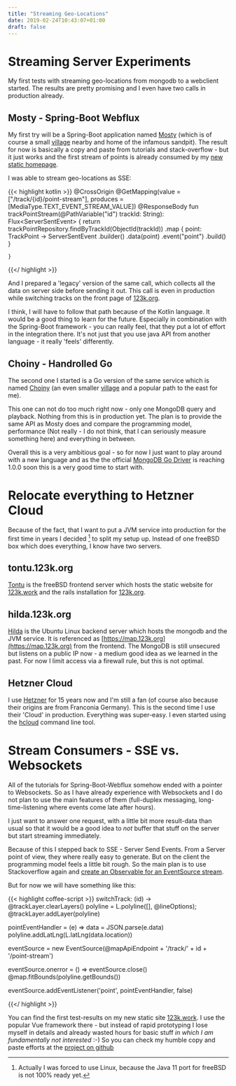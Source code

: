 ```yaml
---
title: "Streaming Geo-Locations"
date: 2019-02-24T10:43:07+01:00
draft: false
---
```

# Streaming Server Experiments
My first tests with streaming geo-locations from mongodb to a webclient started. The results are pretty promising and I even
have two calls in production already.
 
## Mosty - Spring-Boot Webflux
My first try will be a Spring-Boot application named [Mosty](https://github.com/efwe/mosty)
(which is of course a small [village](https://goo.gl/maps/38TGkXUfZNM2) nearby and home of the infamous sandpit).
The result for now is basically a copy and paste from tutorials and stack-overflow - but it just works and the first
stream of points is already consumed by my [new static homepage](https://123k.work).

I was able to stream geo-locations as SSE:

{{< highlight kotlin >}}
    @CrossOrigin
    @GetMapping(value = ["/track/{id}/point-stream"], produces = [MediaType.TEXT_EVENT_STREAM_VALUE])
    @ResponseBody
    fun trackPointStream(@PathVariable("id") trackId: String): Flux<ServerSentEvent<TrackPoint>> {
        return trackPointRepository.findByTrackId(ObjectId(trackId))
                .map { point: TrackPoint ->
                    ServerSentEvent
                            .builder<TrackPoint>()
                            .data(point)
                            .event("point")
                            .build()
                }

    }
{{</ highlight >}}


And I prepared a 'legacy' version of the same call, which collects all the data
on server side before sending it out. This call is even in production while switching tracks on the front page of [123k.org](https://123k.org).
 
I think, I will  have to follow that path because of the Kotlin language. It would be a good thing to learn for
the future. Especially in combination with the Spring-Boot framework - you can really feel, that they put a lot of effort in 
the integration there. It's not just that you use java API from another language - it really 'feels' differently.

## Choiny - Handrolled Go 
The second one I started is a Go version of the same service which is named [Choiny](https://github.com/efwe/choiny) (an even smaller [village](https://goo.gl/maps/pR78PZjGTcL2) and a popular path to the east for me). 

This one can not do too much right now - only one MongoDB query and playback. Nothing from this is in production yet. 
The plan is to provide the same API as Mosty does and compare the programming model, performance (Not really - I do not
think, that I can seriously measure something here) and everything in between.

Overall this is a very ambitious goal - so for now I just want to play around with a new language and
 as the the official [MongoDB Go Driver](https://github.com/mongodb/mongo-go-driver) is
 reaching 1.0.0 soon this is a very good time to start with.


# Relocate everything to Hetzner Cloud
Because of the fact, that I want to put a JVM service into production for the first time in years I decided [^1] to split my setup up.
Instead of one freeBSD box which does everything, I know have two servers. 

## tontu.123k.org
[Tontu](http://tontu.123k.org) is the freeBSD frontend server which hosts the static website for [123k.work](https://123k.work) and
the rails installation for [123k.org](https://123k.org). 

## hilda.123k.org
[Hilda](http://hilda.123k.org) is the Ubuntu Linux backend server which hosts the mongodb and the JVM service. It is referenced
as [https://map.123k.org](https://map.123k.org) from the frontend. The MongoDB is still unsecured but listens on a public IP now - 
a medium good idea as we learned in the past. For now I limit access via a firewall rule, but this is not optimal.

## Hetzner Cloud
I use [Hetzner](htts://hetzner.de) for 15 years now and I'm still a fan (of course also because their origins are from Franconia Germany).
This is the second time I use their 'Cloud' in production. Everything was super-easy. I even started using
the [hcloud](https://github.com/hetznercloud/cli) command line tool.  


# Stream Consumers - SSE vs. Websockets
All of the tutorials for Spring-Boot-Webflux somehow ended with a pointer to Websockets.
So as I have already experience with Websockets and I do not plan to use the main features of them (full-duplex messaging, long-time-listening where events come late
after hours). 

I just want to answer one request, with a little bit more result-data than usual so that it would be a good
idea to *not* buffer that stuff on the server but start streaming immediately. 

Because of this I stepped back to SSE - Server Send Events. From a Server point of view, they where really easy to generate.
But on the client the programming model feels a little bit rough. So the main plan is to use Stackoverflow again
and [create an Observable for an EventSource stream](https://stackoverflow.com/questions/36827270/creating-an-rxjs-observable-from-a-server-sent-eventsource).
 
 
But for now we will have something like this:

{{< highlight coffee-script >}}
switchTrack: (id) ->
  @trackLayer.clearLayers()
  polyline = L.polyline([], @lineOptions);
  @trackLayer.addLayer(polyline)

  pointEventHandler = (e) =>
    data = JSON.parse(e.data)
    polyline.addLatLng(L.latLng(data.location))

  eventSource = new EventSource(@mapApiEndpoint + '/track/' + id + '/point-stream')

  eventSource.onerror = () =>
    eventSource.close()
    @map.fitBounds(polyline.getBounds())

  eventSource.addEventListener('point', pointEventHandler, false)

{{</ highlight >}}


You can find the first test-results on my new static site [123k.work](https://123k.work).
I use the popular Vue framework there - but instead of rapid prototyping I lose myself in
details and already wasted hours for basic stuff _in which I am fundamentally not interested_ :-)
So you can check my humble copy and paste efforts at the [project on github](https://github.com/efwe/wazka.123k.pl)


[^1]: Actually I was forced to use Linux, because the Java 11 port for freeBSD is not 100% ready yet.







